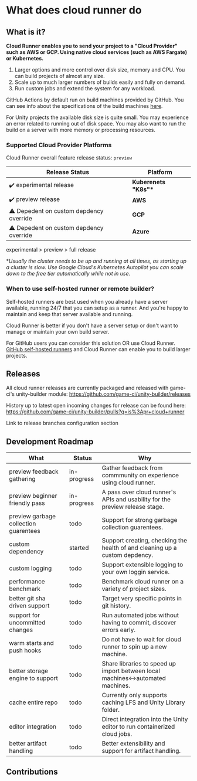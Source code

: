# What does cloud runner do

## What is it?

**Cloud Runner enables you to send your project to a "Cloud Provider" such as AWS or GCP. Using native cloud services (such as AWS Fargate) or Kubernetes.**

1. Larger options and more control over disk size, memory and CPU. You can build projects of almost any size.
2. Scale up to much larger numbers of builds easily and fully on demand.
3. Run custom jobs and extend the system for any workload.

GitHub Actions by default run on build machines provided by GitHub. You can see info about the specifications of the build machines [here](https://docs.github.com/en/actions/using-github-hosted-runners/about-github-hosted-runners).

For Unity projects the available disk size is quite small. You may experience an error related to running out of disk space. You may also want to run the build on a server with more memory or processing resources.

### Supported Cloud Provider Platforms

Cloud Runner overall feature release status: `preview`

| Release Status                         | Platform               |
| -------------------------------------- | ---------------------- |
| ✔️ experimental release                | **Kuberenets "K8s"\*** |
| ✔️ preview release                     | **AWS**                |
| ⚠ Depedent on custom depdency override | **GCP**                |
| ⚠ Depedent on custom depdency override | **Azure**              |

experimental > preview > full release

\*_Usually the cluster needs to be up and running at all times, as starting up a cluster is slow._
_Use Google Cloud's Kubernetes Autopilot you can scale down to the free tier automatically while not in use._

### When to use self-hosted runner or remote builder?

Self-hosted runners are best used when you already have a server available, running 24/7 that you can setup as a runner. And you're happy to maintain and keep that server available and running.

Cloud Runner is better if you don't have a server setup or don't want to manage or maintain your own build server.

For GitHub users you can consider this solution OR use Cloud Runner.
[GitHub self-hosted runners](https://docs.github.com/en/actions/hosting-your-own-runners/about-self-hosted-runners) and Cloud Runner can enable you to build larger projects.

## Releases

All cloud runner releases are currently packaged and released with game-ci's unity-builder module:
https://github.com/game-ci/unity-builder/releases

History up to latest open incoming changes for release can be found here:
https://github.com/game-ci/unity-builder/pulls?q=is%3Apr+cloud+runner

Link to release branches configuration section

## Development Roadmap

| What                                  | Status      | Why                                                                             |
| ------------------------------------- | ----------- | ------------------------------------------------------------------------------- |
| preview feedback gathering            | in-progress | Gather feedback from commmunity on experience using cloud runner.               |
| preview beginner friendly pass        | in-progress | A pass over cloud runner's APIs and usability for the preview release stage.    |
| preview garbage collection guarentees | todo        | Support for strong garbage collection guarentees.                               |
| custom dependency                     | started     | Support creating, checking the health of and cleaning up a custom depdency.     |
| custom logging                        | todo        | Support extensible logging to your own loggin service.                          |
| performance benchmark                 | todo        | Benchmark cloud runner on a variety of project sizes.                           |
| better git sha driven support         | todo        | Target very specific points in git history.                                     |
| support for uncommitted changes       | todo        | Run automated jobs without having to commit, discover errors early.             |
| warm starts and push hooks            | todo        | Do not have to wait for cloud runner to spin up a new machine.                  |
| better storage engine to support      | todo        | Share libraries to speed up import between local machines<->automated machines. |
| cache entire repo                     | todo        | Currently only supports caching LFS and Unity Library folder.                   |
| editor integration                    | todo        | Direct integration into the Unity editor to run containerized cloud jobs.       |
| better artifact handling              | todo        | Better extensibility and support for artifact handling.                         |

## Contributions
